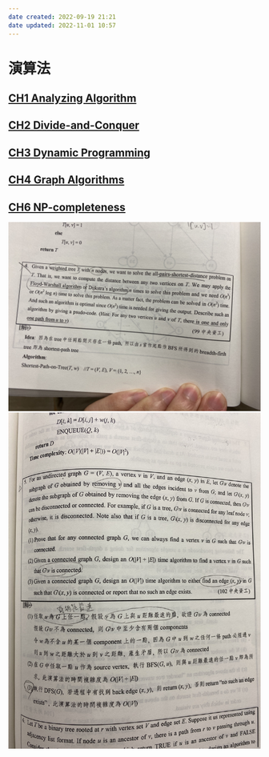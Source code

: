 ```yaml
---
date created: 2022-09-19 21:21
date updated: 2022-11-01 10:57
---
```


# 演算法

## [CH1 Analyzing Algorithm](CH1%20Analyzing%20Algorithm/CH1%20Analyzing%20Algorithm.md)

## [CH2 Divide-and-Conquer](CH2%20Divide-and-Conquer/CH2%20Divide-and-Conquer.md)

## [CH3 Dynamic Programming](CH3%20Dynamic%20Programming/CH3%20Dynamic%20Programming.md)

## [CH4 Graph Algorithms](CH4%20Graph%20Algorithms/CH4%20Graph%20Algorithms.md)

## [CH6 NP-completeness](CH6%20NP-completeness/CH6%20NP-completeness.md)

![](../作業系統/img/image%204.jpg)
![](img/image.jpg)
